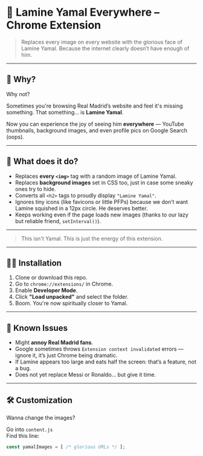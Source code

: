 # 🐐 Lamine Yamal Everywhere – Chrome Extension

> Replaces every image on every website with the glorious face of Lamine Yamal. Because the internet clearly doesn’t have enough of him.

---

## 🤔 Why?

Why not?

Sometimes you're browsing Real Madrid’s website and feel it's missing something. That something... is **Lamine Yamal**.

Now you can experience the joy of seeing him **everywhere** — YouTube thumbnails, background images, and even profile pics on Google Search (oops).

---

## 🧠 What does it do?

- Replaces **every `<img>`** tag with a random image of Lamine Yamal.
- Replaces **background images** set in CSS too, just in case some sneaky ones try to hide.
- Converts all `<h2>` tags to proudly display `"Lamine Yamal"`.
- Ignores tiny icons (like favicons or little PFPs) because we don’t want Lamine squished in a 12px circle. He deserves better.
- Keeps working even if the page loads new images (thanks to our lazy but reliable friend, `setInterval()`).

---



> This isn't Yamal. This is just the energy of this extension.

---

## 🧙‍♂️ Installation

1. Clone or download this repo.
2. Go to `chrome://extensions/` in Chrome.
3. Enable **Developer Mode**.
4. Click **"Load unpacked"** and select the folder.
5. Boom. You're now spiritually closer to Yamal.

---

## 🧨 Known Issues

- Might **annoy Real Madrid fans**.
- Google sometimes throws `Extension context invalidated` errors — ignore it, it’s just Chrome being dramatic.
- If Lamine appears too large and eats half the screen: that’s a feature, not a bug.
- Does not yet replace Messi or Ronaldo... but give it time.

---

## 🛠️ Customization

Wanna change the images?

Go into `content.js`  
Find this line:

```js
const yamalImages = [ /* glorious URLs */ ];


